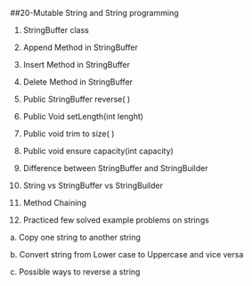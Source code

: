 ##20-Mutable String and String programming

1. StringBuffer class

2. Append Method in StringBuffer

3. Insert Method in StringBuffer

4. Delete Method in StringBuffer

5. Public StringBuffer reverse( )

6. Public Void setLength(int lenght)

7. Public void trim to size( )

8. Public void ensure capacity(int capacity)

9. Difference between StringBuffer and StringBuilder

10. String vs StringBuffer vs StringBuilder

11. Method Chaining

12. Practiced few solved example problems on strings

a. Copy one string to another string

b. Convert string from Lower case to Uppercase and vice versa

c. Possible ways to reverse a string
